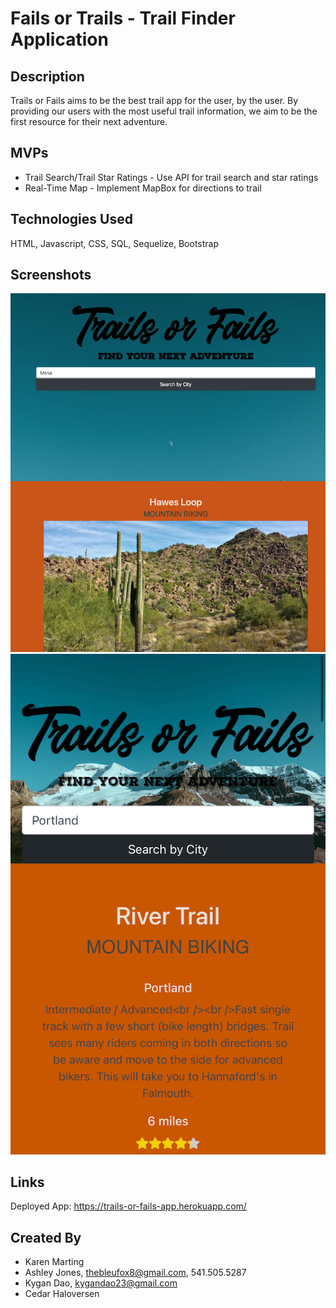 # Fails or Trails - Trail Finder Application

## Description
Trails or Fails aims to be the best trail app for the user, by the user. By providing our users with
the most useful trail information, we aim to be the first resource for their next adventure.

## MVPs
- Trail Search/Trail Star Ratings - Use API for trail search and star ratings
- Real-Time Map - Implement MapBox for directions to trail 

## Technologies Used
HTML, Javascript, CSS, SQL, Sequelize, Bootstrap

## Screenshots
![Homepage](public/images/homepage.png)
![MobileView](public/images/mobile.jpeg)

## Links
Deployed App: https://trails-or-fails-app.herokuapp.com/

## Created By
* Karen Marting
* Ashley Jones, thebleufox8@gmail.com, 541.505.5287
* Kygan Dao, kygandao23@gmail.com
* Cedar Haloversen